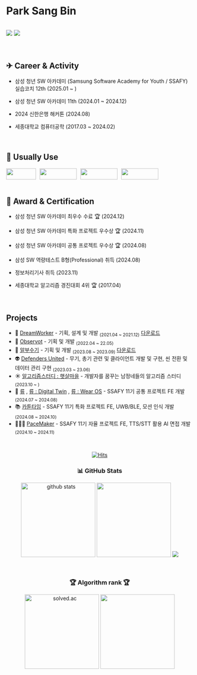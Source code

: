 <div>

  # Park Sang Bin
  

  <a href="https://ritbul-develop.tistory.com/"><img src="https://img.shields.io/badge/Ritbulog-E5511E?style=badge&logo=Tistory&logoColor=white"/></a> <a href="https://tidy-harmony-366.notion.site/05825c43bfb64d01a30445074eb3b296?pvs=4"><img src="https://img.shields.io/badge/Portfolio-735998?style=badge&logo=Notion&logoColor=white"/></a> 
  ---

</div>

<br>

  ## ✈ Career & Activity
- 삼성 청년 SW 아카데미 (Samsung Software Academy for Youth / SSAFY) 실습코치 12th (2025.01 ~ )
- 삼성 청년 SW 아카데미 11th (2024.01 ~ 2024.12)
- 2024 신한은행 해커톤 (2024.08)
- 세종대학교 컴퓨터공학 (2017.03 ~ 2024.02)

  <br>

## 🔨 Usually Use

<div style="display: flex; flex-wrap: wrap; gap: 10px;">
  <img src="https://img.shields.io/badge/c++-00599C?style=for-the-badge&logo=c%2B%2B&logoColor=white" width="80" height="30">
  <img src="https://img.shields.io/badge/firebase-FFCA28?style=for-the-badge&logo=firebase&logoColor=white" width="100" height="30">
  <img src="https://img.shields.io/badge/Linux-FCC624?style=flat-square&logo=linux&logoColor=black" width="100" height="30">
  <img src="https://img.shields.io/badge/Android-3DDC84?style=flat-square&logo=android&logoColor=white" width="100" height="30">
</div>


 <br>

## 🎯 Award & Certification
- 삼성 청년 SW 아카데미 최우수 수료 🏆 (2024.12)
- 삼성 청년 SW 아카데미 특화 프로젝트 우수상 🏆 (2024.11)
- 삼성 청년 SW 아카데미 공통 프로젝트 우수상 🏆 (2024.08)
- 삼성 SW 역량테스트 B형(Professional) 취득 (2024.08)
- 정보처리기사 취득 (2023.11)
- 세종대학교 알고리즘 경진대회 4위 🏆 (2017.04)

  <br>

## Projects
- 💭 [DreamWorker](https://github.com/NurungjiBurger/DreamWorker) - 기획, 설계 및 개발 <sub>(2021.04 ~ 2021.12)</sub> [다운로드](https://play.google.com/store/apps/details?id=com.SangBinPark.DreamWorker&pli=1)
- 🤖 [Observot](https://github.com/NurungjiBurger/Observot) - 기획 및 개발 <sub>(2022.04 ~ 22.05)</sub>
- 🥚 [알부수기](https://github.com/NurungjiBurger/UnityProject) - 기획 및 개발 <sub>(2023.08 ~ 2023.09)</sub> [다운로드](https://play.google.com/store/apps/details?id=com.SangbinPark.CrashEgg)
- 👽 [Defenders United](https://github.com/NurungjiBurger/DefendersUnited) - 무기, 총기 관련 및 클라이언트 개발 및 구현, 씬 전환 및 데이터 관리 구현 <sub>(2023.03 ~ 23.06)</sub>
- ☀️ [알고리즘스터디 : 햇살마을](https://github.com/HaessalTown/Coding-Test-Study) - 개발자를 꿈꾸는 남정네들의 알고리즘 스터디 <sub>(2023.10 ~ )</sub>
- 🛒 [류](https://github.com/A-two-Z) , [류 : Digital Twin](https://github.com/NurungjiBurger/RYU-DigitalTwin) , [류 : Wear OS](https://github.com/NurungjiBurger/RYU-WearOS) - SSAFY 11기 공통 프로젝트 FE 개발 <sub>(2024.07 ~ 2024.08)</sub>
- 📚 [카툰타임](https://github.com/NurungjiBurger/CartoonTime-Application) - SSAFY 11기 특화 프로젝트 FE, UWB/BLE, 모션 인식 개발 <sub>(2024.08 ~ 2024.10)</sub>
- 🏃🏻‍♂️ [PaceMaker](https://github.com/NurungjiBurger/PaceMaker) - SSAFY 11기 자율 프로젝트 FE, TTS/STT 활용 AI 면접 개발 <sub>(2024.10 ~ 2024.11)</sub>

<br/>

<div align="center">
  
  [![Hits](https://hits.seeyoufarm.com/api/count/incr/badge.svg?url=https%3A%2F%2Fgithub.com%2Fgnsals0904&count_bg=%23DD246F&title_bg=%23FF8484&icon=firefoxbrowser.svg&icon_color=%23E7E7E7&title=hits&edge_flat=false)](https://github.com/NurungjiBurger)
    <div>
        <h3>📊 GitHub Stats </h3>
    </div>
    <div>
        <img
                src="https://github-readme-stats.vercel.app/api?username=NurungjiBurger&show_icons=true&theme=tokyonight&hide_border=true"
                height="200"
                alt="github stats"
        />
        <img
                src="https://github-readme-stats.vercel.app/api/top-langs/?username=NurungjiBurger&theme=tokyonight&hide_border=true"
                height="200"
        />
        <img 
                src="https://github-readme-activity-graph.vercel.app/graph?username=NurungjiBurger&theme=react-dark"
        />
    </div>
    
  <br>
    <div>
        <h3>🏆 Algorithm rank 🏆</h3>
    </div>
    <div>
        <img
                src="http://mazassumnida.wtf/api/v2/generate_badge?boj=qazw181900"
                height="200"
                alt="solved.ac"
        />
        <img
                src="https://banner.codetree.ai/v1/banner/qazw181900"
                height="200"
        />
    </div>
</div>
